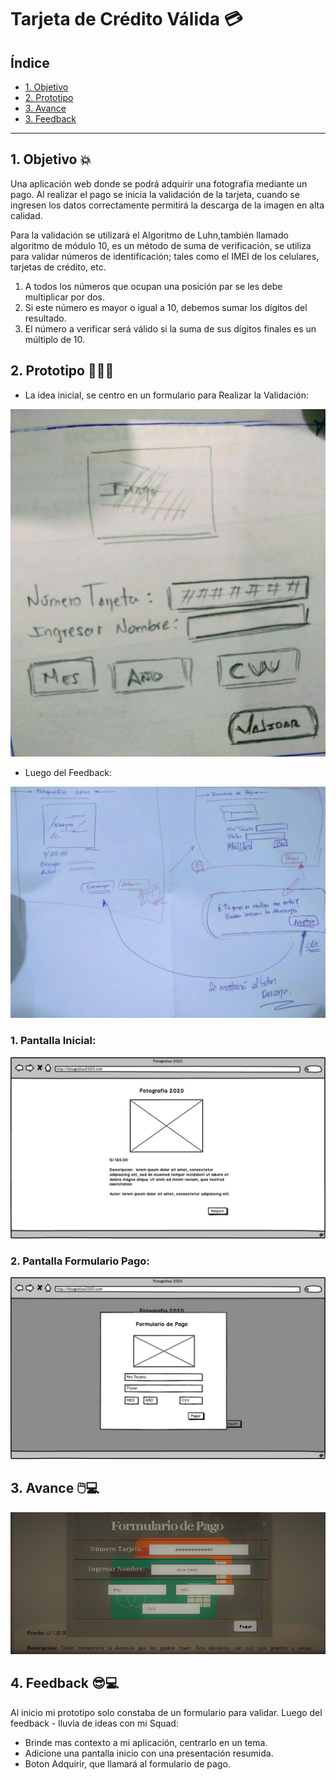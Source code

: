 # Tarjeta de Crédito Válida 💳

## Índice

* [1. Objetivo](#1-Objetivo)
* [2. Prototipo](#2-Prototipo)
* [3. Avance](#3-Avance)
* [3. Feedback](#4-Feedback)

***

## 1. Objetivo 💥

Una aplicación web donde se podrá adquirir una fotografía mediante un pago.
Al realizar el pago se inicia la validación de la tarjeta, cuando se ingresen
los datos correctamente permitirá la descarga de la imagen en alta calidad.

Para la validación se utilizará el Algoritmo de Luhn,también llamado algoritmo
de módulo 10, es un método de suma de verificación, se utiliza para validar números de identificación; tales como el IMEI de los celulares, tarjetas de crédito, etc.

  1. A todos los números que ocupan una posición par se les debe multiplicar por dos.
  2. Si este número es mayor o igual a 10, debemos sumar los dígitos del resultado.
  3. El número a verificar será válido si la suma de sus dígitos finales es un múltiplo de 10.


## 2. Prototipo 👩🏻‍💻

- La idea inicial, se centro en un formulario para Realizar la Validación:

![](img/primero.jpg)

- Luego del Feedback:

![](img/prototipo.jpg)

  ### 1. Pantalla Inicial:

![](img/Iniciar.jpg)

  ### 2. Pantalla Formulario Pago:

  ![](img/Formulario_de_Pago.jpg)

## 3. Avance 🖱️💻

![](img/avance_uno.jpg)

## 4. Feedback 😎💻
Al inicio mi prototipo solo constaba de un formulario para validar.
Luego del feedback - lluvia de ideas con mi Squad: 
- Brinde mas contexto a mi aplicación, centrarlo en un tema.
- Adicione una pantalla inicio con una presentación resumida.
- Boton Adquirir, que llamará al formulario de pago.
